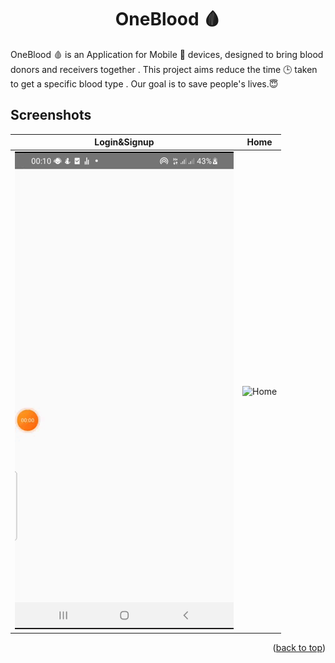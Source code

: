 <div id="top"></div>
<h1 align="center"> OneBlood 🩸 </h1>

OneBlood 🩸 is an Application for Mobile 📱 devices, designed to bring blood donors and receivers together . This project aims reduce the time 🕒 taken to get a specific blood type .
Our goal is to save people's lives.😇 <br />

## Screenshots
Login&Signup           | Home
:---------------------:|:------------------:
![Login&Signup](screenshots/Login.gif)  | ![Home](screenshots/Home.gif)


<p align="right">(<a href="#top">back to top</a>)</p>


